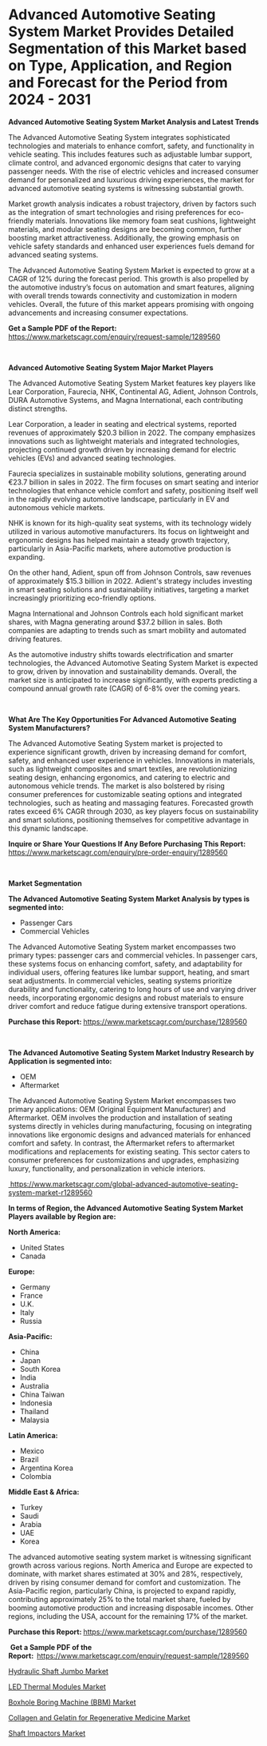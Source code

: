 <p><h1>Advanced Automotive Seating System Market Provides Detailed Segmentation of this Market based on Type, Application, and Region and Forecast for the Period from 2024 - 2031</h1></p><p><strong>Advanced Automotive Seating System Market Analysis and Latest Trends</strong></p>
<p><p>The Advanced Automotive Seating System integrates sophisticated technologies and materials to enhance comfort, safety, and functionality in vehicle seating. This includes features such as adjustable lumbar support, climate control, and advanced ergonomic designs that cater to varying passenger needs. With the rise of electric vehicles and increased consumer demand for personalized and luxurious driving experiences, the market for advanced automotive seating systems is witnessing substantial growth.</p><p>Market growth analysis indicates a robust trajectory, driven by factors such as the integration of smart technologies and rising preferences for eco-friendly materials. Innovations like memory foam seat cushions, lightweight materials, and modular seating designs are becoming common, further boosting market attractiveness. Additionally, the growing emphasis on vehicle safety standards and enhanced user experiences fuels demand for advanced seating systems.</p><p>The Advanced Automotive Seating System Market is expected to grow at a CAGR of 12% during the forecast period. This growth is also propelled by the automotive industry’s focus on automation and smart features, aligning with overall trends towards connectivity and customization in modern vehicles. Overall, the future of this market appears promising with ongoing advancements and increasing consumer expectations.</p></p>
<p><strong>Get a Sample PDF of the Report:&nbsp;</strong> <a href="https://www.marketscagr.com/enquiry/request-sample/1289560?utm_campaign=1773&utm_medium=2&utm_source=Github&utm_content=ia&utm_term=26102024&utm_id=advanced-automotive-seating-system">https://www.marketscagr.com/enquiry/request-sample/1289560</a></p>
<p>&nbsp;</p>
<p><strong>Advanced Automotive Seating System Major Market Players</strong></p>
<p><p>The Advanced Automotive Seating System Market features key players like Lear Corporation, Faurecia, NHK, Continental AG, Adient, Johnson Controls, DURA Automotive Systems, and Magna International, each contributing distinct strengths. </p><p>Lear Corporation, a leader in seating and electrical systems, reported revenues of approximately $20.3 billion in 2022. The company emphasizes innovations such as lightweight materials and integrated technologies, projecting continued growth driven by increasing demand for electric vehicles (EVs) and advanced seating technologies.</p><p>Faurecia specializes in sustainable mobility solutions, generating around €23.7 billion in sales in 2022. The firm focuses on smart seating and interior technologies that enhance vehicle comfort and safety, positioning itself well in the rapidly evolving automotive landscape, particularly in EV and autonomous vehicle markets.</p><p>NHK is known for its high-quality seat systems, with its technology widely utilized in various automotive manufacturers. Its focus on lightweight and ergonomic designs has helped maintain a steady growth trajectory, particularly in Asia-Pacific markets, where automotive production is expanding.</p><p>On the other hand, Adient, spun off from Johnson Controls, saw revenues of approximately $15.3 billion in 2022. Adient's strategy includes investing in smart seating solutions and sustainability initiatives, targeting a market increasingly prioritizing eco-friendly options.</p><p>Magna International and Johnson Controls each hold significant market shares, with Magna generating around $37.2 billion in sales. Both companies are adapting to trends such as smart mobility and automated driving features.</p><p>As the automotive industry shifts towards electrification and smarter technologies, the Advanced Automotive Seating System Market is expected to grow, driven by innovation and sustainability demands. Overall, the market size is anticipated to increase significantly, with experts predicting a compound annual growth rate (CAGR) of 6-8% over the coming years.</p></p>
<p>&nbsp;</p>
<p><strong>What Are The Key Opportunities For Advanced Automotive Seating System Manufacturers?</strong></p>
<p><p>The Advanced Automotive Seating System market is projected to experience significant growth, driven by increasing demand for comfort, safety, and enhanced user experience in vehicles. Innovations in materials, such as lightweight composites and smart textiles, are revolutionizing seating design, enhancing ergonomics, and catering to electric and autonomous vehicle trends. The market is also bolstered by rising consumer preferences for customizable seating options and integrated technologies, such as heating and massaging features. Forecasted growth rates exceed 6% CAGR through 2030, as key players focus on sustainability and smart solutions, positioning themselves for competitive advantage in this dynamic landscape.</p></p>
<p><strong>Inquire or Share Your Questions If Any Before Purchasing This Report:</strong> <a href="https://www.marketscagr.com/enquiry/pre-order-enquiry/1289560?utm_campaign=1773&utm_medium=2&utm_source=Github&utm_content=ia&utm_term=26102024&utm_id=advanced-automotive-seating-system">https://www.marketscagr.com/enquiry/pre-order-enquiry/1289560</a></p>
<p>&nbsp;</p>
<p><strong>Market Segmentation</strong></p>
<p><strong>The Advanced Automotive Seating System Market Analysis by types is segmented into:</strong></p>
<p><ul><li>Passenger Cars</li><li>Commercial Vehicles</li></ul></p>
<p><p>The Advanced Automotive Seating System market encompasses two primary types: passenger cars and commercial vehicles. In passenger cars, these systems focus on enhancing comfort, safety, and adaptability for individual users, offering features like lumbar support, heating, and smart seat adjustments. In commercial vehicles, seating systems prioritize durability and functionality, catering to long hours of use and varying driver needs, incorporating ergonomic designs and robust materials to ensure driver comfort and reduce fatigue during extensive transport operations.</p></p>
<p><strong>Purchase this Report:&nbsp;</strong><a href="https://www.marketscagr.com/purchase/1289560?utm_campaign=1773&utm_medium=2&utm_source=Github&utm_content=ia&utm_term=26102024&utm_id=advanced-automotive-seating-system">https://www.marketscagr.com/purchase/1289560</a></p>
<p>&nbsp;</p>
<p><strong>The Advanced Automotive Seating System Market Industry Research by Application is segmented into:</strong></p>
<p><ul><li>OEM</li><li>Aftermarket</li></ul></p>
<p><p>The Advanced Automotive Seating System Market encompasses two primary applications: OEM (Original Equipment Manufacturer) and Aftermarket. OEM involves the production and installation of seating systems directly in vehicles during manufacturing, focusing on integrating innovations like ergonomic designs and advanced materials for enhanced comfort and safety. In contrast, the Aftermarket refers to aftermarket modifications and replacements for existing seating. This sector caters to consumer preferences for customizations and upgrades, emphasizing luxury, functionality, and personalization in vehicle interiors.</p></p>
<p><a href="https://www.marketscagr.com/global-advanced-automotive-seating-system-market-r1289560?utm_campaign=1773&utm_medium=2&utm_source=Github&utm_content=ia&utm_term=26102024&utm_id=advanced-automotive-seating-system">&nbsp;https://www.marketscagr.com/global-advanced-automotive-seating-system-market-r1289560</a></p>
<p><strong>In terms of Region, the Advanced Automotive Seating System Market Players available by Region are:</strong></p>
<p>
    <p> <strong> North America: </strong>
        <ul>
            <li>United States</li>
            <li>Canada</li>
        </ul>
        </p> 
    <p> <strong> Europe: </strong>
        <ul>
            <li>Germany</li>
            <li>France</li>
            <li>U.K.</li>
            <li>Italy</li>
            <li>Russia</li>
        </ul>
        </p> 
    <p> <strong> Asia-Pacific: </strong>
        <ul>
            <li>China</li>
            <li>Japan</li>
            <li>South Korea</li>
            <li>India</li>
            <li>Australia</li>
            <li>China Taiwan</li>
            <li>Indonesia</li>
            <li>Thailand</li>
            <li>Malaysia</li>
        </ul>
        </p> 
    <p> <strong> Latin America: </strong>
        <ul>
            <li>Mexico</li>
            <li>Brazil</li>
            <li>Argentina Korea</li>
            <li>Colombia</li>
        </ul>
        </p> 
    <p> <strong> Middle East & Africa: </strong>
        <ul>
            <li>Turkey</li>
            <li>Saudi</li>
            <li>Arabia</li>
            <li>UAE</li>
            <li>Korea</li>
        </ul>
    </p>
    </p>
<p><p>The advanced automotive seating system market is witnessing significant growth across various regions. North America and Europe are expected to dominate, with market shares estimated at 30% and 28%, respectively, driven by rising consumer demand for comfort and customization. The Asia-Pacific region, particularly China, is projected to expand rapidly, contributing approximately 25% to the total market share, fueled by booming automotive production and increasing disposable incomes. Other regions, including the USA, account for the remaining 17% of the market.</p></p>
<p><strong>Purchase this Report: </strong><a href="https://www.marketscagr.com/purchase/1289560?utm_campaign=1773&utm_medium=2&utm_source=Github&utm_content=ia&utm_term=26102024&utm_id=advanced-automotive-seating-system">https://www.marketscagr.com/purchase/1289560</a></p>
<p>&nbsp;<strong>Get a Sample PDF of the Report:&nbsp;&nbsp;</strong><a href="https://www.marketscagr.com/enquiry/request-sample/1289560?utm_campaign=1773&utm_medium=2&utm_source=Github&utm_content=ia&utm_term=26102024&utm_id=advanced-automotive-seating-system">https://www.marketscagr.com/enquiry/request-sample/1289560</a></p>
<p><strong></strong></p>
<p><p><a href="https://www.linkedin.com/pulse/in-depth-hydraulic-shaft-jumbo-market-review-size-share-77cagr-pk9bc?utm_campaign=1773&utm_medium=2&utm_source=Github&utm_content=ia&utm_term=26102024&utm_id=advanced-automotive-seating-system">Hydraulic Shaft Jumbo Market</a></p><p><a href="https://www.linkedin.com/pulse/sustainability-trends-led-thermal-modules-industry-market-z8gpc?utm_campaign=1773&utm_medium=2&utm_source=Github&utm_content=ia&utm_term=26102024&utm_id=advanced-automotive-seating-system">LED Thermal Modules Market</a></p><p><a href="https://www.linkedin.com/pulse/boxhole-boring-machine-bbm-momentum-charting-132-cagr-path-2024-2031-wzurc?utm_campaign=1773&utm_medium=2&utm_source=Github&utm_content=ia&utm_term=26102024&utm_id=advanced-automotive-seating-system">Boxhole Boring Machine (BBM) Market</a></p><p><a href="https://github.com/RunaHaque64/Market-Research-Report-List-1/blob/main/collagen-and-gelatin-for-regenerative-medicine-market.md?utm_campaign=1773&utm_medium=2&utm_source=Github&utm_content=ia&utm_term=26102024&utm_id=advanced-automotive-seating-system">Collagen and Gelatin for Regenerative Medicine Market</a></p><p><a href="https://www.linkedin.com/pulse/global-shaft-impactors-7-cagr-forecast-2024-2031-startagem-rwedc?utm_campaign=1773&utm_medium=2&utm_source=Github&utm_content=ia&utm_term=26102024&utm_id=advanced-automotive-seating-system">Shaft Impactors Market</a></p></p>